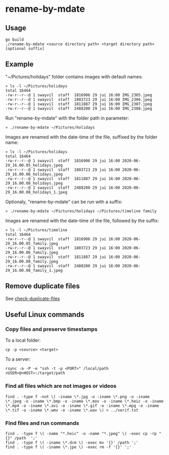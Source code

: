 # rename-by-mdate
## Usage
```
go build
./rename-by-mdate <source directory path> <target directory path> [optional suffix]
```
## Example
"~/Pictures/holidays" folder contains images with default names:

```
» ls -l ~/Pictures/holidays
total 16464
-rw-r--r--@ 1 swayvil  staff  1816906 29 jui 16:00 IMG_2305.jpeg
-rw-r--r--@ 1 swayvil  staff  1803723 29 jui 16:00 IMG_2306.jpeg
-rw-r--r--@ 1 swayvil  staff  1811887 29 jui 16:00 IMG_2307.jpeg
-rw-r--r--@ 1 swayvil  staff  2488200 29 jui 16:00 IMG_2308.jpeg
```

Run "rename-by-mdate" with the folder path in parameter:
```
» ./rename-by-mdate ~/Pictures/holidays
```

Images are renamed with the date-time of the file, suffixed by the folder name:
```
» ls -l ~/Pictures/holidays
total 16464
-rw-r--r--@ 1 swayvil  staff  1816906 29 jui 16:00 2020-06-29_16.00.05_holidays.jpeg
-rw-r--r--@ 1 swayvil  staff  1803723 29 jui 16:00 2020-06-29_16.00.06_holidays.jpeg
-rw-r--r--@ 1 swayvil  staff  1811887 29 jui 16:00 2020-06-29_16.00.08_holidays.jpeg
-rw-r--r--@ 1 swayvil  staff  2488200 29 jui 16:00 2020-06-29_16.00.08_holidays_1.jpeg
```

Optionaly, "rename-by-mdate" can be run with a suffix:
```
» ./rename-by-mdate ~/Pictures/holidays ~/Pictures/timeline family
```

Images are renamed with the date-time of the file, followed by the suffix:

```
» ls -l ~/Pictures/timeline
total 16464
-rw-r--r--@ 1 swayvil  staff  1816906 29 jui 16:00 2020-06-29_16.00.05_family.jpeg
-rw-r--r--@ 1 swayvil  staff  1803723 29 jui 16:00 2020-06-29_16.00.06_family.jpeg
-rw-r--r--@ 1 swayvil  staff  1811887 29 jui 16:00 2020-06-29_16.00.08_family.jpeg
-rw-r--r--@ 1 swayvil  staff  2488200 29 jui 16:00 2020-06-29_16.00.08_family_1.jpeg
```

## Remove duplicate files
See [check-duplicate-files](https://github.com/swayvil/check-duplicate-files)

## Useful Linux commands
### Copy files and preserve timestamps
To a local folder:
```
cp -p <source> <target>
```
To a server:
```
rsync -a -P -e "ssh -t -p <PORT>" /local/path <USER>@<HOST>:/target/path
```

### Find all files which are not images or videos
```
find . -type f -not \( -iname \*.jpg -o -iname \*.png -o -iname \*.jpeg -o -iname \*.bmp -o -iname \*.mov -o -iname \*.heic -o -iname \*.mp4 -o -iname \*.avi -o -iname \*.gif -o -iname \*.mpg -o -iname \*.tif -o -iname \*.wmv -o -iname \*.wav \) > ../verif.txt
```

### Find files and run commands
```
find . -type f \( -name "*.heic" -o -name "*.jpeg" \) -exec cp -rp "{}" /path  ';'
find . -type f \( -iname \*.dcm \) -exec mv '{}' /path ';'
find . -type f \( -iname \*.jpe \) -exec rm -f '{}' ';'
```
